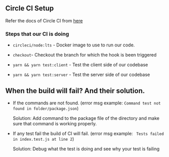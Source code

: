 ## Circle CI Setup
Refer the docs of Circle CI from [here](https://circleci.com/docs/)

### Steps that our CI is doing
- `circleci/node:lts` - Docker image to use to run our code. 

- `checkout`- Checkout the branch for which the hook is been triggered

- `yarn && yarn test:client` - Test the client side of our codebase

- `yarn && yarn test:server` - Test the server side of our codebase


## When the build will fail? And their solution.

- If the commands are not found. (error msg example: `Command test not found in folder/package.json`)

   Solution: Add command to the package file of the directory and make sure that command is working properly.

-  If any test fail the build of CI will fail. (error msg example: ` Tests failed in index.test.js at line 2`)

    Solution: Debug what the test is doing and see why your test is failing
